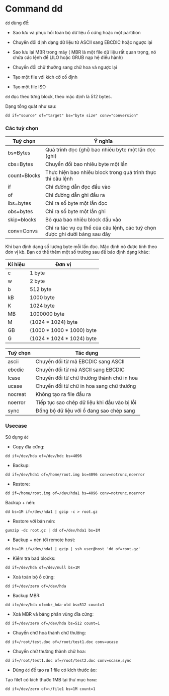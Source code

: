 # Command dd 

`dd` dùng để:

- Sao lưu và phục hồi toàn bộ dữ liệu ổ cứng hoặc một partition

- Chuyển đổi định dạng dữ liệu từ ASCII sang EBCDIC hoặc ngược lại

- Sao lưu lại MBR trong máy ( MBR là một file dữ liệu rất quan trọng, nó chứa các lệnh để LILO hoặc GRUB nạp hệ điều hành)

- Chuyển đổi chữ thường sang chữ hoa và ngược lại 

- Tạo một file với kích cỡ cố định 

- Tạo một file ISO

`dd` đọc theo từng block, theo mặc định là 512 bytes.

Dạng tổng quát như sau:

```
dd if="source" of="target" bs="byte size" conv="conversion"
```

### Các tuỳ chọn

| Tuỳ chọn | Ý nghĩa |
|----------|---------|
| bs=Bytes | Quá trình đọc (ghi) bao nhiêu byte một lần đọc (ghi) |
| cbs=Bytes | Chuyển đổi bao nhiêu byte một lần |
| count=Blocks | Thực hiện bao nhiêu block trong quá trình thực thi câu lệnh |
| if | Chỉ đường dẫn đọc đầu vào |
| of | Chỉ đường dẫn ghi đầu ra | 
| ibs=bytes | Chỉ ra số byte một lần đọc | 
| obs=bytes | Chỉ ra số byte một lần ghi | 
| skip=blocks | Bỏ qua bao nhiêu block đầu vào |
| conv=Convs | Chỉ ra tác vụ cụ thể của câu lệnh, các tuỳ chọn được ghi dưới bảng sau đây |

Khi bạn định dạng số lượng byte mỗi lần đọc. Mặc định nó được tính theo đơn vị kb. Bạn có thể thêm một số trường sau để báo định dạng khác:

| Kí hiệu | Đơn vị |
|---------|--------|
| c | 1 byte |
| w | 2 byte |
| b | 512 byte |
| kB | 1000 byte |
| K | 1024 byte |
| MB | 1000000 byte |
| M | (1024 * 1024) byte |
| GB | (1000 * 1000 * 1000) byte |
| G | (1024 * 1024 * 1024) byte |

| Tuỳ chọn | Tác dụng |
|----------|----------|
| ascii | Chuyển đổi từ mã EBCDIC sang ASCII | 
| ebcdic | Chuyển đổi từ mã ASCII sang EBCDIC |
| lcase | Chuyển đổi từ chữ thường thành chữ in hoa |
| ucase | Chuyển đổi từ chữ in hoa sang chữ thường |
| nocreat | Không tạo ra file đầu ra |
| noerror | Tiếp tục sao chép dữ liệu khi đầu vào bị lỗi |
| sync | Đồng bộ dữ liệu với ổ đang sao chép sang |

### Usecase 

Sử dụng `dd`

- Copy đĩa cứng: 

```
dd if=/dev/hda of=/dev/hdc bs=4096
```

- Backup:

```
dd if=/dev/hda1 of=/home/root.img bs=4096 conv=notrunc,noerror 
```

- Restore:

```
dd if=/home/root.img of=/dev/hda1 bs=4096 conv=notrunc,noerror 
```

Backup + nén:

```
dd bs=1M if=/dev/hda1 | gzip -c > root.gz 
```

- Restore với bản nén:

```
gunzip -dc root.gz | dd of=/dev/hda1 bs=1M 
```

- Backup + nén tới remote host:

```
dd bs=1M if=/dev/hda1 | gzip | ssh user@host 'dd of=root.gz'
```

- Kiểm tra bad blocks:

```
dd if=/dev/hda of=/dev/null bs=1M
```

- Xoá toàn bộ ổ cứng:

```
dd if=/dev/zero of=/dev/hda 
```

- Backup MBR:

```
dd if=/dev/hda of=mbr_hda-old bs=512 count=1
```

- Xoá MBR và bảng phân vùng đĩa cứng:

```
dd if=/dev/zero of=/dev/hda bs=512 count=1
```

- Chuyển chữ hoa thành chữ thường:

```
dd if=/root/test.doc of=/root/test1.doc conv=ucase 
```

- Chuyển chữ thường thành chữ hoa:

```
dd if=/root/test1.doc of=/root/test2.doc conv=scase,sync 
```

- Dùng `dd` để tạo ra 1 file có kích thước ảo:

Tạo file1 có kích thước 1MB tại thư mục `home`:

```
dd if=/dev/zero of=~/file1 bs=1M count=1
```